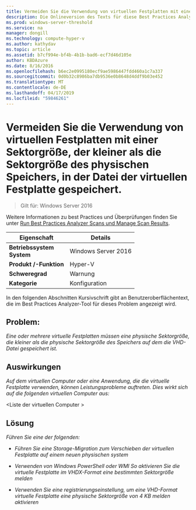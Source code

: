 ```yaml
---
title: Vermeiden Sie die Verwendung von virtuellen Festplatten mit einer Sektorgröße, der kleiner als die Sektorgröße des physischen Speichers, in der Datei der virtuellen Festplatte gespeichert.
description: Die Onlineversion des Texts für diese Best Practices Analyzer-Regel.
ms.prod: windows-server-threshold
ms.service: na
manager: dongill
ms.technology: compute-hyper-v
ms.author: kathydav
ms.topic: article
ms.assetid: b7cf994e-bf4b-4b1b-bad6-ecf7d46d105e
author: KBDAzure
ms.date: 8/16/2016
ms.openlocfilehash: b6ec2e0995180ecf9ae5986447fdd460a1c7a337
ms.sourcegitcommit: 0d0b32c8986ba7db9536e0b8648d4ddf9b03e452
ms.translationtype: MT
ms.contentlocale: de-DE
ms.lasthandoff: 04/17/2019
ms.locfileid: "59846261"
---
```

# <a name="avoid-using-virtual-hard-disks-with-a-sector-size-less-than-the-sector-size-of-the-physical-storage-that-stores-the-virtual-hard-disk-file"></a>Vermeiden Sie die Verwendung von virtuellen Festplatten mit einer Sektorgröße, der kleiner als die Sektorgröße des physischen Speichers, in der Datei der virtuellen Festplatte gespeichert.

>Gilt für: Windows Server 2016

Weitere Informationen zu best Practices und Überprüfungen finden Sie unter [Run Best Practices Analyzer Scans und Manage Scan Results](https://go.microsoft.com/fwlink/p/?LinkID=223177).  
  
|Eigenschaft|Details|  
|-|-|  
|**Betriebssystem** <br />**System**|Windows Server 2016|  
|**Produkt /-Funktion**|Hyper-V|  
|**Schweregrad**|Warnung|  
|**Kategorie**|Konfiguration|  
  
In den folgenden Abschnitten Kursivschrift gibt an Benutzeroberflächentext, die im Best Practices Analyzer-Tool für dieses Problem angezeigt wird.  
  
## <a name="issue"></a>**Problem:**  
*Eine oder mehrere virtuelle Festplatten müssen eine physische Sektorgröße, die kleiner als die physische Sektorgröße des Speichers auf dem die VHD-Datei gespeichert ist.*  
  
## <a name="impact"></a>**Auswirkungen**  
*Auf dem virtuellen Computer oder eine Anwendung, die die virtuelle Festplatte verwenden, können Leistungsprobleme auftreten. Dies wirkt sich auf die folgenden virtuellen Computer aus:*  
  
\<Liste der virtuellen Computer >  
  
## <a name="resolution"></a>**Lösung**  
*Führen Sie eine der folgenden:*  
  
-   *Führen Sie eine Storage-Migration zum Verschieben der virtuellen Festplatte auf einem neuen physischen system*  
  
-   *Verwenden von Windows PowerShell oder WMI So aktivieren Sie die virtuelle Festplatte im VHDX-Format eine bestimmten Sektorgröße melden*  
  
-   *Verwenden Sie eine registrierungseinstellung, um eine VHD-Format virtuelle Festplatte eine physische Sektorgröße von 4 KB melden aktivieren*  
  



